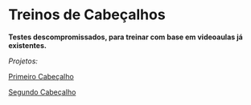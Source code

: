 # Treinos de Cabeçalhos

**Testes descompromissados, para treinar com base em videoaulas já existentes.**

*Projetos:*

[Primeiro Cabeçalho](http://ntn-ss.github.io/Header/Projeto_1)

[Segundo Cabeçalho](http://ntn-ss.github.io/Header/Projeto_2)
